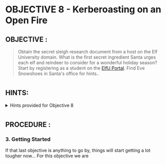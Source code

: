 # OBJECTIVE 8 - Kerberoasting on an Open Fire #

## OBJECTIVE : ##
>Obtain the secret sleigh research document from a host on the Elf University domain. What is the first secret ingredient Santa urges each elf and reindeer to consider for a wonderful holiday season? Start by registering as a student on the [ElfU Portal](https://register.elfu.org/). Find Eve Snowshoes in Santa's office for hints..

#  

## HINTS: ##
<details>
  <summary>Hints provided for Objective 8</summary>
  
>-	Check out [Chris Davis' talk](https://www.youtube.com/watch?v=iMh8FTzepU4) and [scripts](https://github.com/chrisjd20/hhc21_powershell_snippets) on Kerberoasting and Active Directory permissions abuse.
>-	Learn about [Kerberoasting](https://gist.github.com/TarlogicSecurity/2f221924fef8c14a1d8e29f3cb5c5c4a) to leverage domain credentials to get usernames and crackable hashes for service accounts.
>-	There will be some `10.X.X.X` networks in your routing tables that may be interesting. Also, consider adding `-PS22,445` to your `nmap` scans to "fix" default probing for unprivileged scans.
>-	[OneRuleToRuleThemAll.rule](https://github.com/NotSoSecure/password_cracking_rules) is great for mangling when a password dictionary isn't enough.
>-	[CeWL](https://github.com/digininja/CeWL) can generate some great wordlists from website, but it will ignore digits in terms by default.
>-	Administrators often store credentials in scripts. These can be coopted by an attacker for other purposes!
>-	Investigating Active Directory errors is harder without [Bloodhound](https://github.com/BloodHoundAD/BloodHound), but there are [native](https://social.technet.microsoft.com/Forums/en-US/df3bfd33-c070-4a9c-be98-c4da6e591a0a/forum-faq-using-powershell-to-assign-permissions-on-active-directory-objects?forum=winserverpowershell) [methods](https://www.specterops.io/assets/resources/an_ace_up_the_sleeve.pdf).

</details>

#  

## PROCEDURE : ##

### 3. Getting Started ###
If that last objective is anything to go by, things will start getting a lot tougher now…
For this objective we are 
